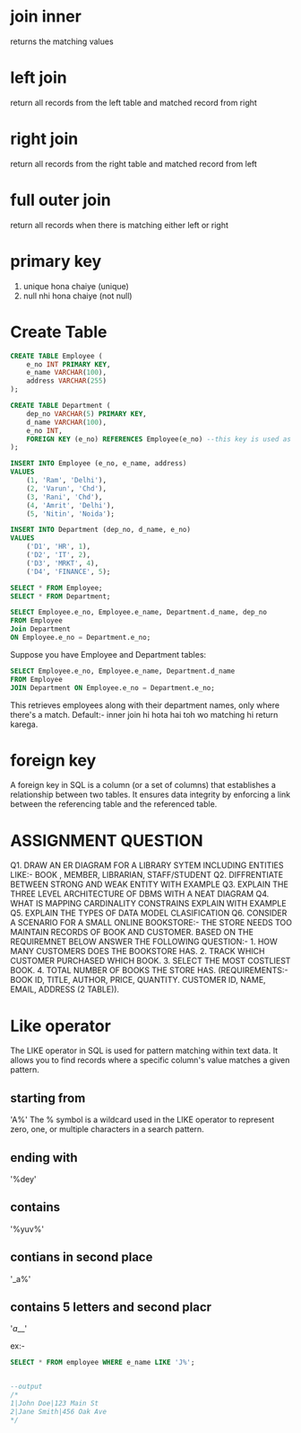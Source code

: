 
# join inner
returns the matching values

# left join 
return all records from the left table and matched record from right

# right join 
return all records from the right table and matched record from left

# full outer join 
return all records when there is matching either left or right 


# primary key
1. unique hona chaiye (unique)
2. null nhi hona chaiye (not null)

# Create Table 

```sql
CREATE TABLE Employee (
    e_no INT PRIMARY KEY,
    e_name VARCHAR(100),
    address VARCHAR(255)
);

CREATE TABLE Department (
    dep_no VARCHAR(5) PRIMARY KEY,
    d_name VARCHAR(100),
    e_no INT,
    FOREIGN KEY (e_no) REFERENCES Employee(e_no) --this key is used as refrence
);

INSERT INTO Employee (e_no, e_name, address)
VALUES 
    (1, 'Ram', 'Delhi'),
    (2, 'Varun', 'Chd'),
    (3, 'Rani', 'Chd'),
    (4, 'Amrit', 'Delhi'),
    (5, 'Nitin', 'Noida');

INSERT INTO Department (dep_no, d_name, e_no)
VALUES 
    ('D1', 'HR', 1),
    ('D2', 'IT', 2),
    ('D3', 'MRKT', 4),
    ('D4', 'FINANCE', 5);

SELECT * FROM Employee;
SELECT * FROM Department;

SELECT Employee.e_no, Employee.e_name, Department.d_name, dep_no  
FROM Employee
Join Department
ON Employee.e_no = Department.e_no;
```

Suppose you have Employee and Department tables:

```sql
SELECT Employee.e_no, Employee.e_name, Department.d_name
FROM Employee
JOIN Department ON Employee.e_no = Department.e_no;
```

This retrieves employees along with their department names, only where there's a match.
Default:- inner join hi hota hai toh wo matching hi return karega.

# foreign key

A foreign key in SQL is a column (or a set of columns) that establishes a relationship between two tables. It ensures data integrity by enforcing a link between the referencing table and the referenced table.

# ASSIGNMENT QUESTION

Q1. DRAW AN ER DIAGRAM FOR A LIBRARY SYTEM INCLUDING ENTITIES LIKE:-
     BOOK , MEMBER, LIBRARIAN, STAFF/STUDENT
Q2. DIFFRENTIATE BETWEEN STRONG AND WEAK ENTITY WITH EXAMPLE 
Q3. EXPLAIN THE THREE LEVEL ARCHITECTURE OF DBMS WITH A NEAT DIAGRAM
Q4. WHAT IS MAPPING CARDINALITY CONSTRAINS EXPLAIN WITH EXAMPLE
Q5. EXPLAIN THE TYPES OF DATA MODEL CLASIFICATION
Q6. CONSIDER A SCENARIO FOR A SMALL ONLINE BOOKSTORE:-
    THE STORE NEEDS TOO MAINTAIN RECORDS OF BOOK AND CUSTOMER. 
        BASED ON THE REQUIREMNET BELOW ANSWER THE FOLLOWING QUESTION:-
            1. HOW MANY CUSTOMERS DOES THE BOOKSTORE HAS.
            2. TRACK WHICH CUSTOMER PURCHASED WHICH BOOK.
            3. SELECT THE MOST COSTLIEST BOOK.
            4. TOTAL NUMBER OF BOOKS THE STORE HAS.
    (REQUIREMENTS:-
    BOOK ID, TITLE, AUTHOR, PRICE, QUANTITY.
    CUSTOMER ID, NAME, EMAIL, ADDRESS
    (2 TABLE)).


# Like operator

The LIKE operator in SQL is used for pattern matching within text data. It allows you to find records where a specific column's value matches a given pattern.

## starting from 

'A%' 
The % symbol is a wildcard used in the LIKE operator to represent zero, one, or multiple characters in a search pattern.

## ending with 

'%dey'

## contains 

'%yuv%'

## contians in second place 

'_a%'

## contains 5 letters and second placr

'_a___'


ex:-
```sql
SELECT * FROM employee WHERE e_name LIKE 'J%';


--output
/*
1|John Doe|123 Main St
2|Jane Smith|456 Oak Ave
*/
```